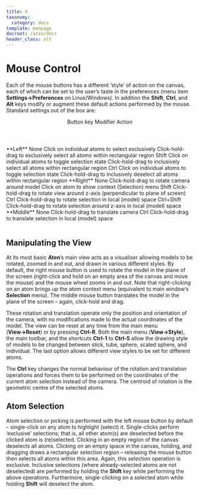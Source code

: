 ```yaml
---
title: X
taxonomy:
  category: docs
template: manpage
docroot: /aten/docs
header_class: alt
---
```



# Mouse Control

Each of the mouse buttons has a different ‘style’ of action on the canvas, each of which can be set to the user’s taste in the preferences (menu item **Settings→Preferences** on Linux/Windows). In addition the **Shift**, **Ctrl**, and **Alt** keys modify or augment these default actions performed by the mouse. Standard settings out of the box are:

<table>
  <title>Mouse Button Actions</title>
 <header>
  <column>Button</column>
  <column>key Modifier</column>
  <column>Action</column>
 </header>
 <row>
  <column>**Left**</column>
  <column>None</column>
  <column>Click on individual atoms to select exclusively
  Click-hold-drag to exclusively select all atoms within rectangular region</column>
 </row>
 <row>
  <column></column>
  <column>Shift</column>
  <column>Click on individual atoms to toggle selection state
  Click-hold-drag to inclusively select all atoms within rectangular region</column>
 </row>
 <row>
  <column></column>
  <column>Ctrl</column>
  <column>Click on individual atoms to toggle selection state
  Click-hold-drag to inclusively deselect all atoms within rectangular region</column>
 </row>
 <row>
  <column>**Right**</column>
  <column>None</column>
  <column>Click-hold-drag to rotate camera around model
  Click on atom to show context (Selection) menu</column>
 </row>
 <row>
  <column></column>
  <column>Shift</column>
  <column>Click-hold-drag to rotate view around z-axis (perpendicular to plane of screen)</column>
 </row>
 <row>
  <column></column>
  <column>Ctrl</column>
  <column>Click-hold-drag to rotate selection in local (model) space</column>
 </row>
 <row>
  <column></column>
  <column>Ctrl+Shift</column>
  <column>Click-hold-drag to rotate selection around z-axis in local (model) space</column>
 </row>
 <row>
  <column>**Middle**</column>
  <column>None</column>
  <column>Click-hold-drag to translate camera</column>
 </row>
 <row>
  <column></column>
  <column>Ctrl</column>
  <column>Click-hold-drag to translate selection in local (model) space</column>
 </row>
</table>

## Manipulating the View

At its most basic **Aten**’s main view acts as a visualiser allowing models to be rotated, zoomed in and out, and drawn in various different styles. By default, the right mouse button is used to rotate the model in the plane of the screen (right-click and hold on an empty area of the canvas and move the mouse) and the mouse wheel zooms in and out. Note that right-clicking on an atom brings up the atom context menu (equivalent to main window’s **Selection** menu). The middle mouse button translates the model in the plane of the screen – again, click-hold and drag.

These rotation and translation operate only the position and orientation of the camera, with no modifications made to the actual coordinates of the model. The view can be reset at any time from the main menu (**View→Reset**) or by pressing **Ctrl-R**. Both the main menu (**View→Style**), the main toolbar, and the shortcuts **Ctrl-1** to **Ctrl-5** allow the drawing style of models to be changed between stick, tube, sphere, scaled sphere, and individual. The last option allows different view styles to be set for different atoms.

The **Ctrl** key changes the normal behaviour of the rotation and translation operations and forces them to be performed on the coordinates of the current atom selection instead of the camera. The centroid of rotation is the geometric centre of the selected atoms.

## Atom Selection

Atom selection or picking is performed with the left mouse button by default – single-click on any atom to highlight (select) it. Single-clicks perform ‘exclusive’ selections; that is, all other atom(s) are deselected before the clicked atom is (re)selected. Clicking in an empty region of the canvas deselects all atoms. Clicking on an empty space in the canvas, holding, and dragging draws a rectangular selection region – releasing the mouse button then selects all atoms within this area. Again, this selection operation is exclusive. Inclusive selections (where already-selected atoms are not deselected) are performed by holding the **Shift** key while performing the above operations. Furthermore, single-clicking on a selected atom while holding **Shift** will deselect the atom.


